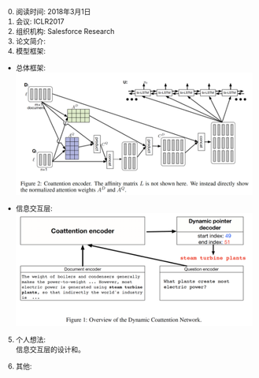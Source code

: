 0. 阅读时间: 2018年3月1日  
1. 会议: ICLR2017  
2. 组织机构: Salesforce Research  
3. 论文简介:   
4. 模型框架:
* 总体框架:
![image](https://github.com/dengyuning/paper-reading-notes/blob/master/paper_pictures/DCN_attention.png?raw=true)

* 信息交互层:
![image](https://github.com/dengyuning/paper-reading-notes/blob/master/paper_pictures/DCN_model.png?raw=true)

5. 个人想法:  
信息交互层的设计和。

6. 其他:  
